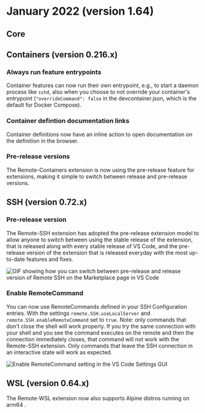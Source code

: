 # January 2022 (version 1.64)

## Core

## Containers (version 0.216.x)

### Always run feature entrypoints

Container features can now run their own entrypoint, e.g., to start a daemon process like `sshd`, also when you choose to not override your container's entrypoint (`"overrideCommand": false` in the devcontainer.json, which is the default for Docker Compose).

### Container defintion documentation links

Container definitions now have an inline action to open documentation on the definition in the browser.

### Pre-release versions

The Remote-Containers extension is now using the pre-release feature for extensions, making it simple to switch between release and pre-release versions.

## SSH (version 0.72.x)

### Pre-release version

The Remote-SSH extension has adopted the pre-release extension model to allow anyone to switch between using the stable release of the extension, that is released along with every stable release of VS Code, and the pre-release version of the extension that is released everyday with the most up-to-date features and fixes.

![GIF showing how you can switch between pre-release and release version of Remote SSH on the Marketplace page in VS Code](images/1_64/ssh-pre-release.gif)

### Enable RemoteCommand

You can now use RemoteCommands defined in your SSH Configuration entries. With the settings `remote.SSH.useLocalServer` and `remote.SSH.enableRemoteCommand` set to `true`. Note: only commands that don't close the shell will work properly. If you try the same connection with your shell and you see the command executes on the remote and then the connection immediately closes, that command will not work with the Remote-SSH extension. Only commands that leave the SSH connection in an interactive state will work as expected.

![Enable RemoteCommand setting in the VS Code Settings GUI](images/1_64/ssh-remote-command.png)

## WSL (version 0.64.x)

The Remote-WSL extension now also supports Alpine distros running on arm64 .
